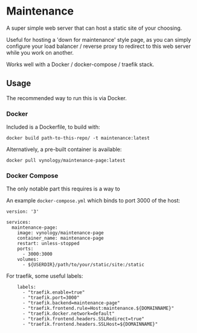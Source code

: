 # Maintenance

A super simple web server that can host a static site of your choosing.

Useful for hosting a 'down for maintenance' style page, as you can simply configure your load balancer / reverse proxy to redirect to this web server while you work on another.

Works well with a Docker / docker-compose / traefik stack.


## Usage

The recommended way to run this is via Docker.

### Docker
Included is a Dockerfile, to build with:

```
docker build path-to-this-repo/ -t maintenance:latest
```

Alternatively, a pre-built container is available:
```
docker pull vynology/maintenance-page:latest
```

### Docker Compose

The only notable part this requires is a way to 

An example `docker-compose.yml` which binds to port 3000 of the host:

```
version: '3'

services:
  maintenance-page:
    image: vynology/maintenance-page
    container_name: maintenance-page
    restart: unless-stopped
    ports: 
      - 3000:3000
    volumes:
      - ${USERDIR}/path/to/your/static/site:/static 
```

For traefik, some useful labels:

```
    labels:
      - "traefik.enable=true"
      - "traefik.port=3000"
      - "traefik.backend=maintenance-page"
      - "traefik.frontend.rule=Host:maintenance.${DOMAINNAME}"  
      - "traefik.docker.network=default"  
      - "traefik.frontend.headers.SSLRedirect=true"
      - "traefik.frontend.headers.SSLHost=${DOMAINNAME}"
```